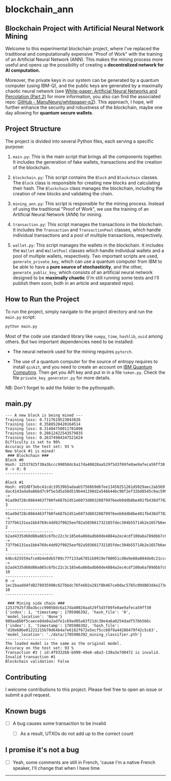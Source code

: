 # blockchain_ann

## Blockchain Project with Artificial Neural Network Mining

Welcome to this experimental blockchain project, where I've replaced the traditional and computationally expensive "Proof of Work" with the training of an Artificial Neural Network (ANN). This makes the mining process more useful and opens up the possibility of creating a **decentralized network for AI computation.**

Moreover, the private keys in our system can be generated by a quantum computer (using IBM-Q), and the public keys are generated by a maximally chaotic neural network (see [White-paper: Artificial Neural Networks and Percolation (Part 2)](https://manuneuro.github.io/EmmanuelCalvet//quantum,/crypto/2022/09/24/whitepaper-p2.html) for more information, you also can find the associated repo: [GitHub - ManuNeuro/whitepaper-p2](https://github.com/ManuNeuro/whitepaper-p2)). This approach, I hope, will further enhance the security and robustness of the blockchain, maybe one day allowing for **quantum secure wallets**. 

## Project Structure

The project is divided into several Python files, each serving a specific purpose:

1. `main.py`: This is the main script that brings all the components together. It includes the generation of fake wallets, transactions and the creation of the blockchain.

2. `blockchain.py`: This script contains the `Block` and `Blockchain` classes. The `Block` class is responsible for creating new blocks and calculating their hash. The `Blockchain` class manages the blockchain, including the creation of new blocks and validating the chain.

3. `mining_ann.py`: This script is responsible for the mining process. Instead of using the traditional "Proof of Work", we use the training of an Artificial Neural Network (ANN) for mining.

4. `transaction.py`: This script manages the transactions in the blockchain. It includes the `Transaction` and `TransactionPool` classes, which handle individual transactions and a pool of multiple transactions, respectively.

5. `wallet.py`: This script manages the wallets in the blockchain. It includes the `Wallet` and `WalletPool` classes which handle individual wallets and a pool of multiple wallets, respectively. Two important scripts are used, `generate_private_key`, which can use a quantum computer from IBM to be able to have a **pure source of stochasticity**, and the other, `generate_public_key`, which consists of an artificial neural network designed to be **maximally chaotic** (I'm still running some tests and I'll publish them soon, both in an article and separated repo). 

## How to Run the Project

To run the project, simply navigate to the project directory and run the `main.py` script:

```bash
python main.py
```

Most of the code use standard library like `numpy`, `time`, `hashlib`, `uuid` among others. But two important dependencies need to be installed:

- The neural network used for the mining requires `pytorch`.

- The use of a quantum computer for the source of entropy requires to install `qiskit`, and you need to create an account on [IBM Quantum Computing](https://www.ibm.com/quantum). Then get you API key and put in in a file `token.py`. Check the file `private_key_generator.py` for more details.

NB: Don't forget to add the folder to the pythonpath. 



## main.py

```
--- A new block is being mined ---
Training loss: 0.7117619523043826
Training loss: 0.3588528420164514
Training loss: 0.31404750011781896
Training loss: 0.28612422543579835
Training loss: 0.26374984347521624
Difficulty is set to 90%
Accuracy on the test set: 93 %
New block #1 is mined!
 ### Blockchain ###
Block #0
Hash: 12537925f30a3bccc99058dc6a17da40028aa529f5d3f89fe0ae9afeca59ff30
0 -> 0: 0
---------------------

Block #1
Hash: e92d8f3ebc41cdc19539b5adaab57568b9d67ee13450251261d5029aec2ab569
dac4143ada9a866d7c9f5e3d5a58d519b441298d2a546b44bc98f2ef32bd8545c9ac59982a3a9a7c728cbd3dfee9fdbaec3cd1d521be94c98c1fe060d22befec7218b8ff835a20c0c4ff5b24a61de46f4660f03ddf69fe2c5661a623d6a55af758eb2e34974c45738061b5c956cfd693ce9d6d69f9c61ea3f387c54674409dad -> 91ad9d728c0864463f780fe687b2d51e6073d80320879976eeb9ddb8be491fb438df782b93ccb7ccddb23f6229a57175e8b55a437fcd8df48bf1b48bee70bae8b93c87ae982f716e75ad40eb350b2051a7deedbc00d33f2542074d66382e9639adf5f45fd240a37166c1368caa9da94463a4d86484fc6a6b8af8ef86abdb38d: 3
---------------------
91ad9d728c0864463f780fe687b2d51e6073d80320879976eeb9ddb8be491fb438df782b93ccb7ccddb23f6229a57175e8b55a437fcd8df48bf1b48bee70bae8b93c87ae982f716e75ad40eb350b2051a7deedbc00d33f2542074d66382e9639adf5f45fd240a37166c1368caa9da94463a4d86484fc6a6b8af8ef86abdb38d -> 737fb6131ea1bb4769c4dd92f9825eef02a503661732185fdec304b55714b2e1657b6ee4dd4f5cf285fc0c2c4e716d51fa24c7de5068e0b509fc5a70c3545e01ff4d20a5c3e5641d4272f253dbaa3505af7645af401e7472448b6fee6c0362adf181a2e67a8d524cbc29ee3064d07246ddd52d05c73ec54dcffff2c84e7d9431: 2
---------------------
b2ad4335d60d80a865c6fbc22c3c185e6a860adb60de4884a2ec4cdf100a6a789dbb7c00e61e8f22d008366aecb222aec53c8af06dad4d968d0367f895e75f94a39104fa315631cfdcd6fdf3ba35aae68041bb48dbebb76a9a0a33cab91506b4ea9082bbfd1fc2c04bea2f746a6b9c60f4e133ae560695e9609aeff4291b2323 -> 737fb6131ea1bb4769c4dd92f9825eef02a503661732185fdec304b55714b2e1657b6ee4dd4f5cf285fc0c2c4e716d51fa24c7de5068e0b509fc5a70c3545e01ff4d20a5c3e5641d4272f253dbaa3505af7645af401e7472448b6fee6c0362adf181a2e67a8d524cbc29ee3064d07246ddd52d05c73ec54dcffff2c84e7d9431: 1
---------------------
64bc625559afce8b4e8db5709c77f133a67851b0919ef80051cd8e9e60a084de0c21cc4d7aba30ff5d89d0fce39755e23d90256fbbefca8d422d4b474aa88bfec6588151624161516832e93726de994f552d5b2d077660d86f59f982c7c9b47422705b5779b38d064f2e820215d8fb9872ab02f590cd43f673aca2b758110f71 -> b2ad4335d60d80a865c6fbc22c3c185e6a860adb60de4884a2ec4cdf100a6a789dbb7c00e61e8f22d008366aecb222aec53c8af06dad4d968d0367f895e75f94a39104fa315631cfdcd6fdf3ba35aae68041bb48dbebb76a9a0a33cab91506b4ea9082bbfd1fc2c04bea2f746a6b9c60f4e133ae560695e9609aeff4291b2323: 10
---------------------
0 -> 1ec2baadd4fd8278935990c627bbdc76fe602a281f8b467ce0dac5785c09d803d4a173e1817854f1c829a8f373908ea3c676c0d44b90a6f5eb410e68cc3c950eb75f6a3921478b5ae6a9b04973e240aa3dee531126689e75e08386fab19b9e3b78d84b36c352274700f14812237127a8eae27b2777ff4c13f572a1f6eeb13928: 10
---------------------

 ### Mining side chain ###
12537925f30a3bccc99058dc6a17da40028aa529f5d3f89fe0ae9afeca59ff30 {'index': 1, 'timestamp': 1705986392, 'hash_file': '0', 'model_location': 'None'}
989aa8b0f5caece8de0a2adfe1c69ad05a83f21dc30e4a6a0254dadf57bb566c {'index': 2, 'timestamp': 1705986392, 'hash_file': 'd10e686e01221215b70d64b4a7e6182f672e5ecf5cc68f9a44286479f42c5c63', 'model_location': './data/1705986392_mining_classifier.pth'}
----------------------
The loaded model is the same as the original model.
Accuracy on the test set: 93 %
Transaction #3 | id:4f9332b8-b999-49e8-a8a3-130a3e7d0472 is invalid.
Invalid transaction #1
Blockchain validation: False
```



## Contributing

I welcome contributions to this project. Please feel free to open an issue or submit a pull request.



## Known bugs

- [ ] A bug causes some transaction to be invalid
  
  - [ ] As a result, UTXOs do not add up to the correct count

## I promise it's not a bug
- [ ] Yeah, some comments are still in French, 'cause I'm a native French speaker, I'll change that when I have time
---
